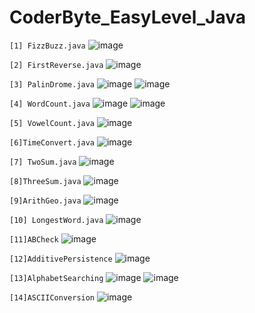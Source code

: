 # CoderByte_EasyLevel_Java

`[1] FizzBuzz.java`
![image](https://github.com/Thein-Naing/CoderByte_EasyLevel_Java/assets/117463446/af7fc491-eff1-477c-b331-69bbb96f9ba0)

`[2] FirstReverse.java`
![image](https://github.com/Thein-Naing/CoderByte_EasyLevel_Java/assets/117463446/55e9902d-5c7f-4898-8780-7322789dcc8b)

`[3] PalinDrome.java`
![image](https://github.com/Thein-Naing/CoderByte_EasyLevel_Java/assets/117463446/7f35cbb3-16db-4fb3-868e-7220c5f413b9)
![image](https://github.com/Thein-Naing/CoderByte_EasyLevel_Java/assets/117463446/49e495b2-6c5b-4f9f-9f2a-e0c4767c6f14)


`[4] WordCount.java`
![image](https://github.com/Thein-Naing/CoderByte_EasyLevel_Java/assets/117463446/9b1e9a3d-9012-4f8f-a481-e88c1d1b3198)
![image](https://github.com/Thein-Naing/CoderByte_EasyLevel_Java/assets/117463446/db76ec5f-5f7f-46ae-9ca0-4cd979f536d7)


`[5] VowelCount.java`
![image](https://github.com/Thein-Naing/CoderByte_EasyLevel_Java/assets/117463446/45a093d8-fb95-40e9-bd6a-ae642c6169ea)

`[6]TimeConvert.java`
![image](https://github.com/Thein-Naing/CoderByte_EasyLevel_Java/assets/117463446/67f26571-e3e5-4dde-9de1-034fcd5b56f7)

`[7] TwoSum.java`
![image](https://github.com/Thein-Naing/CoderByte_EasyLevel_Java/assets/117463446/8a65afab-a70f-4fc6-bc3e-8debf3799f8a)

`[8]ThreeSum.java`
![image](https://github.com/Thein-Naing/CoderByte_EasyLevel_Java/assets/117463446/c8e7341f-22e3-4054-a87c-b16bf38dafb1)

`[9]ArithGeo.java`
![image](https://github.com/Thein-Naing/CoderByte_EasyLevel_Java/assets/117463446/da573878-7098-4b2a-be56-dca71e596b09)

`[10] LongestWord.java`
![image](https://github.com/Thein-Naing/CoderByte_EasyLevel_Java/assets/117463446/7aad2dd3-96f5-47bd-ab43-544ec0c60450)

`[11]ABCheck`
![image](https://github.com/Thein-Naing/CoderByte_EasyLevel_Java/assets/117463446/3a2d06ef-3d63-4f31-9cc5-e3da0cf1c6b8)

`[12]AdditivePersistence`
![image](https://github.com/Thein-Naing/CoderByte_EasyLevel_Java/assets/117463446/034acdde-fc36-4530-9f54-0661392f8983)

`[13]AlphabetSearching`
![image](https://github.com/Thein-Naing/CoderByte_EasyLevel_Java/assets/117463446/b5d4dc30-70d5-4bbf-983b-aa4d514c1210)
![image](https://github.com/Thein-Naing/CoderByte_EasyLevel_Java/assets/117463446/b9999953-dac3-4bb2-92a7-449bd03d4269)

`[14]ASCIIConversion`
![image](https://github.com/Thein-Naing/CoderByte_EasyLevel_Java/assets/117463446/f4f1c75e-e394-4cbe-83e1-01874ed566a2)































